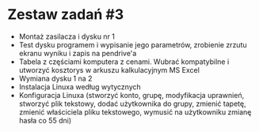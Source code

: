 # Zestaw zadań #3

* Montaż zasilacza i dysku nr 1
* Test dysku programem i wypisanie jego parametrów, zrobienie zrzutu ekranu wyniku i zapis na pendrive'a
* Tabela z częściami komputera z cenami. Wubrać kompatybilne i utworzyć kosztorys w arkuszu kalkulacyjnym MS Excel
* Wymiana dysku 1 na 2
* Instalacja Linuxa według wytycznych
* Konfiguracja Linuxa (stworzyć konto, grupę, modyfikacja uprawnień, stworzyć plik tekstowy, dodać użytkownika do grupy, zmienić tapetę, zmienić właściciela pliku tekstowego, wymusić na użytkowniku zmianę hasła co 55 dni)